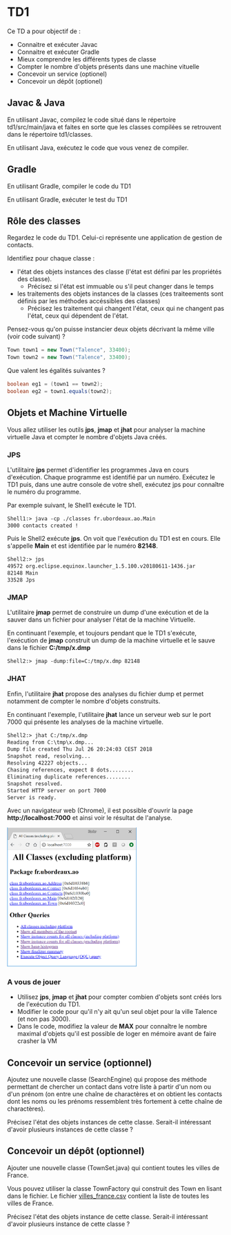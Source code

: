 # TD1

Ce TD a pour objectif de :

* Connaitre et exécuter Javac
* Connaitre et exécuter Gradle
* Mieux comprendre les différents types de classe
* Compter le nombre d'objets présents dans une machine vituelle
* Concevoir un service (optionel)
* Concevoir un dépôt (optionel)

## Javac & Java

En utilisant Javac, compilez le code situé dans le répertoire td1/src/main/java et faites en sorte que les classes compilées se retrouvent dans le répertoire td1/classes.

En utilisant Java, exécutez le code que vous venez de compiler.

## Gradle

En utilisant Gradle, compiler le code du TD1

En utilisant Gradle, exécuter le test du TD1

## Rôle des classes

Regardez le code du TD1. Celui-ci représente une application de gestion de contacts.

Identifiez pour chaque classe :
* l'état des objets instances des classe (l'état est défini par les propriétés des classe).
  * Précisez si l'état est immuable ou s'il peut changer dans le temps
* les traitements des objets instances de la classes (ces traiteements sont définis par les méthodes accéssibles des classes)
  * Précisez les traitement qui changent l'état, ceux qui ne changent pas l'état, ceux qui dépendent de l'état.

Pensez-vous qu'on puisse instancier deux objets décrivant la même ville (voir code suivant) ?

```java
Town town1 = new Town("Talence", 33400);
Town town2 = new Town("Talence", 33400);
```

Que valent les égalités suivantes ?
```java
boolean eg1 = (town1 == town2);
boolean eg2 = town1.equals(town2);
```

## Objets et Machine Virtuelle

Vous allez utiliser les outils **jps**, **jmap** et **jhat** pour analyser la machine virtuelle Java et compter le nombre d'objets Java créés.

### JPS

L'utilitaire **jps** permet d'identifier les programmes Java en cours d'exécution. Chaque programme est identifié par un numéro.
Exécutez le TD1 puis, dans une autre console de votre shell, exécutez jps pour connaître le numéro du programme.

Par exemple suivant, le Shell1 exécute le TD1.

    Shell1:> java -cp ./classes fr.ubordeaux.ao.Main
    3000 contacts created !

Puis le Shell2 exécute **jps**. On voit que l'exécution du TD1 est en cours. Elle s'appelle **Main** et est identifiée par le numéro **82148**.

    Shell2:> jps
    49572 org.eclipse.equinox.launcher_1.5.100.v20180611-1436.jar
    82148 Main
    33528 Jps

### JMAP

L'utilitaire **jmap** permet de construire un dump d'une exécution et de la sauver dans un fichier pour analyser l'état de la machine Virtuelle.

En continuant l'exemple, et toujours pendant que le TD1 s'exécute, l'exécution de **jmap** construit un dump de la machine virtuelle et le sauve dans le fichier **C:/tmp/x.dmp**

    Shell2:> jmap -dump:file=C:/tmp/x.dmp 82148

### JHAT

Enfin, l'utilitaire **jhat** propose des analyses du fichier dump et permet notamment de compter le nombre d'objets construits.

En continuant l'exemple, l'utilitaire **jhat** lance un serveur web sur le port 7000 qui présente les analyses de la machine virtuelle.

    Shell2:> jhat C:/tmp/x.dmp
    Reading from C:\tmp\x.dmp...
    Dump file created Thu Jul 26 20:24:03 CEST 2018
    Snapshot read, resolving...
    Resolving 42227 objects...
    Chasing references, expect 8 dots........
    Eliminating duplicate references........
    Snapshot resolved.
    Started HTTP server on port 7000
    Server is ready.

Avec un navigateur web (Chrome), il est possible d'ouvrir la page **http://localhost:7000** et ainsi voir le résultat de l'analyse.

<img src="jhat.png" alt="image de l'analyse" width="300px"/>

### A vous de jouer

* Utilisez **jps**, **jmap** et **jhat** pour compter combien d'objets sont créés lors de l'exécution du TD1.
* Modifier le code pour qu'il n'y ait qu'un seul objet pour la ville Talence (et non pas 3000).
* Dans le code, modifiez la valeur de **MAX** pour connaître le nombre maximal d'objets qu'il est possible de loger en mémoire avant de faire crasher la VM

## Concevoir un service (optionnel)

Ajoutez une nouvelle classe (SearchEngine) qui propose des méthode permettant de chercher un contact dans votre liste à partir d'un nom ou d'un prénom (on entre une chaîne de charactères et on obtient les contacts dont les noms ou les prénoms ressemblent très fortement à cette chaîne de charactères).

Précisez l'état des objets instances de cette classe.
Serait-il intéressant d'avoir plusieurs instances de cette classe ?

## Concevoir un dépôt (optionnel)

Ajouter une nouvelle classe (TownSet.java) qui contient toutes les villes de France.

Vous pouvez utiliser la classe TownFactory qui construit des Town en lisant dans le fichier. Le fichier [villes_france.csv](villes_france.csv) contient la liste de toutes les villes de France.

Précisez l'état des objets instance de cette classe.
Serait-il intéressant d'avoir plusieurs instance de cette classe ?

